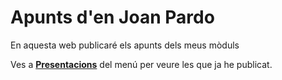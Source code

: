 # Apunts d'en Joan Pardo

En aquesta web publicaré els apunts dels meus mòduls

Ves a **[Presentacions](presentacions.md)** del menú per veure les que ja he publicat.

